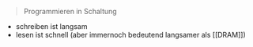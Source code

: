 > Programmieren in Schaltung

- schreiben ist langsam
- lesen ist schnell (aber immernoch bedeutend langsamer als [[DRAM]])
